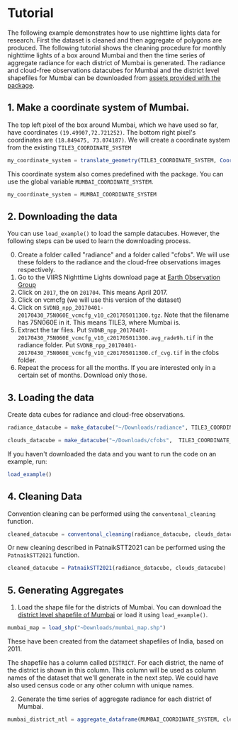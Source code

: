 # Tutorial

The following example demonstrates how to use nighttime lights data for research. First the dataset is cleaned and then aggregate of polygons are produced. The following tutorial shows the cleaning procedure for monthly nighttime lights of a box around Mumbai and then the time series of aggregate radiance for each district of Mumbai is generated. The radiance and cloud-free observations datacubes for Mumbai and the district level shapefiles for Mumbai can be downloaded from [assets provided with the package](https://github.com/xKDR/NighttimeLights.jl/tree/main/assets). 

## 1. Make a coordinate system of Mumbai. 
The top left pixel of the box around Mumbai, which we have used so far, have coordinates ```(19.49907,72.721252)```. The bottom right pixel's coordinates are ```(18.849475, 73.074187)```. We will create a coordinate system from the existing ```TILE3_COORDINATE_SYSTEM```


```julia
my_coordinate_system = translate_geometry(TILE3_COORDINATE_SYSTEM, Coordinate(19.49907, 72.721252), Coordinate(18.849475, 73.074187))
```
This coordinate system also comes predefined with the package. You can use the global variable ```MUMBAI_COORDINATE_SYSTEM```. 
```julia
my_coordinate_system = MUMBAI_COORDINATE_SYSTEM
```

## 2. Downloading the data 
You can use ```load_example()``` to load the sample datacubes. However, the following steps can be used to learn the downloading process.  

0. Create a folder called "radiance" and a folder called "cfobs". We will use these folders to the radiance and the cloud-free observations images respectively. 
1. Go to the VIIRS Nighttime Lights download page at [Earth Observation Group](https://eogdata.mines.edu/nighttime_light/monthly/v10/)
2. Click on ```2017```, the on ```201704```. This means April 2017. 
3. Click on vcmcfg (we will use this version of the dataset)
4. Click on ```SVDNB_npp_20170401-20170430_75N060E_vcmcfg_v10_c201705011300.tgz```. Note that the filename has 75N060E in it. This means TILE3, where Mumbai is. 
5. Extract the tar files. Put ```SVDNB_npp_20170401-20170430_75N060E_vcmcfg_v10_c201705011300.avg_rade9h.tif``` in the radiance folder. Put ```SVDNB_npp_20170401-20170430_75N060E_vcmcfg_v10_c201705011300.cf_cvg.tif``` in the cfobs folder. 
6. Repeat the process for all the months. If you  are interested only in a certain set of months. Download only those. 

## 3. Loading the data 

Create data cubes for radiance and cloud-free observations. 

```julia
radiance_datacube = make_datacube("~/Downloads/radiance", TILE3_COORDINATE_SYSTEM, my_coordinate_system)

clouds_datacube = make_datacube("~/Downloads/cfobs",  TILE3_COORDINATE_SYSTEM, my_coordinate_system)
```

If you haven't downloaded the data and you want to run the code on an example, run: 
```julia
load_example()
```

## 4. Cleaning Data

Convention cleaning can be performed using the ```conventonal_cleaning``` function. 
```julia
cleaned_datacube = conventonal_cleaning(radiance_datacube, clouds_datacube) 
```

Or new cleaning described in PatnaikSTT2021 can be performed using the ```PatnaikSTT2021``` function. 
```julia
cleaned_datacube = PatnaikSTT2021(radiance_datacube, clouds_datacube) 
```
## 5. Generating Aggregates

1. Load the shape file for the districts of Mumbai. 
You can download the [district level shapefile of Mumbai](https://github.com/xKDR/NighttimeLights.jl/tree/main/assets/mumbai_map) or load it using ```load_example()```. 

```julia
mumbai_map = load_shp("~Downloads/mumbai_map.shp")
```
These have been created from the datameet shapefiles of India, based on 2011. 

The shapefile has a column called ```DISTRICT```. For each district, the name of the district is shown in this column. This column will be used as column names of the dataset that we'll generate in the next step. We could have also used census code or any other column with unique names. 

2. Generate the time series of aggregate radiance for each district of Mumbai. 
```julia
mumbai_district_ntl = aggregate_dataframe(MUMBAI_COORDINATE_SYSTEM, cleaned_datacube, mumbai_map, "DISTRICT")
``` 
